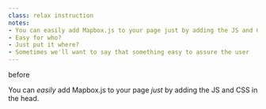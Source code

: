 ```yaml
---
class: relax instruction
notes:
- You can easily add Mapbox.js to your page just by adding the JS and CSS in the head.
- Easy for who?
- Just put it where?
- Sometimes we'll want to say that something easy to assure the user
---
```


<span class='tag'>before</span>

You can *easily* add Mapbox.js to your page *just* by adding the JS and CSS in the head.